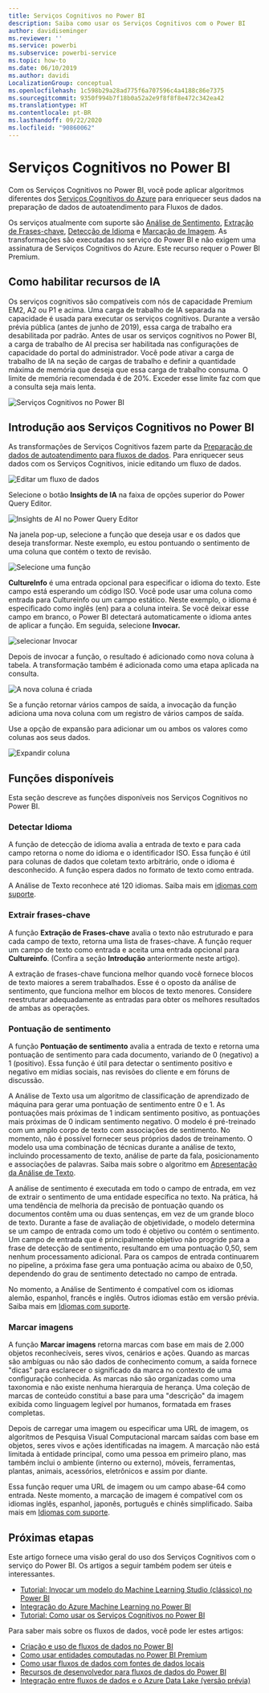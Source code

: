 ```yaml
---
title: Serviços Cognitivos no Power BI
description: Saiba como usar os Serviços Cognitivos com o Power BI
author: davidiseminger
ms.reviewer: ''
ms.service: powerbi
ms.subservice: powerbi-service
ms.topic: how-to
ms.date: 06/10/2019
ms.author: davidi
LocalizationGroup: conceptual
ms.openlocfilehash: 1c598b29a28ad775f6a707596c4a4188c86e7375
ms.sourcegitcommit: 9350f994b7f18b0a52a2e9f8f8f8e472c342ea42
ms.translationtype: HT
ms.contentlocale: pt-BR
ms.lasthandoff: 09/22/2020
ms.locfileid: "90860062"
---
```

# <a name="cognitive-services-in-power-bi"></a>Serviços Cognitivos no Power BI 

Com os Serviços Cognitivos no Power BI, você pode aplicar algoritmos diferentes dos [Serviços Cognitivos do Azure](https://azure.microsoft.com/services/cognitive-services/) para enriquecer seus dados na preparação de dados de autoatendimento para Fluxos de dados.

Os serviços atualmente com suporte são [Análise de Sentimento](/azure/cognitive-services/text-analytics/how-tos/text-analytics-how-to-sentiment-analysis), [Extração de Frases-chave](/azure/cognitive-services/text-analytics/how-tos/text-analytics-how-to-keyword-extraction), [Detecção de Idioma](/azure/cognitive-services/text-analytics/how-tos/text-analytics-how-to-language-detection) e [Marcação de Imagem](/azure/cognitive-services/computer-vision/concept-tagging-images). As transformações são executadas no serviço do Power BI e não exigem uma assinatura de Serviços Cognitivos do Azure. Este recurso requer o Power BI Premium.

## <a name="enabling-ai-features"></a>**Como habilitar recursos de IA**

Os serviços cognitivos são compatíveis com nós de capacidade Premium EM2, A2 ou P1 e acima. Uma carga de trabalho de IA separada na capacidade é usada para executar os serviços cognitivos. Durante a versão prévia pública (antes de junho de 2019), essa carga de trabalho era desabilitada por padrão. Antes de usar os serviços cognitivos no Power BI, a carga de trabalho de AI precisa ser habilitada nas configurações de capacidade do portal do administrador. Você pode ativar a carga de trabalho de IA na seção de cargas de trabalho e definir a quantidade máxima de memória que deseja que essa carga de trabalho consuma. O limite de memória recomendada é de 20%. Exceder esse limite faz com que a consulta seja mais lenta.

![Serviços Cognitivos no Power BI](media/service-cognitive-services/cognitive-services_01.png)

## <a name="getting-started-with-cognitive-services-in-power-bi"></a>**Introdução aos Serviços Cognitivos no Power BI**

As transformações de Serviços Cognitivos fazem parte da [Preparação de dados de autoatendimento para fluxos de dados](https://powerbi.microsoft.com/blog/introducing-power-bi-data-prep-wtih-dataflows/). Para enriquecer seus dados com os Serviços Cognitivos, inicie editando um fluxo de dados.

![Editar um fluxo de dados](media/service-cognitive-services/cognitive-services_02.png)

Selecione o botão **Insights de IA** na faixa de opções superior do Power Query Editor.

![Insights de AI no Power Query Editor](media/service-cognitive-services/cognitive-services_03.png)

Na janela pop-up, selecione a função que deseja usar e os dados que deseja transformar. Neste exemplo, eu estou pontuando o sentimento de uma coluna que contém o texto de revisão.

![Selecione uma função](media/service-cognitive-services/cognitive-services_04.png)

**CultureInfo** é uma entrada opcional para especificar o idioma do texto. Este campo está esperando um código ISO. Você pode usar uma coluna como entrada para Cultureinfo ou um campo estático. Neste exemplo, o idioma é especificado como inglês (en) para a coluna inteira. Se você deixar esse campo em branco, o Power BI detectará automaticamente o idioma antes de aplicar a função. Em seguida, selecione **Invocar.**

![selecionar Invocar](media/service-cognitive-services/cognitive-services_05.png)

Depois de invocar a função, o resultado é adicionado como nova coluna à tabela. A transformação também é adicionada como uma etapa aplicada na consulta.

![A nova coluna é criada](media/service-cognitive-services/cognitive-services_06.png)

Se a função retornar vários campos de saída, a invocação da função adiciona uma nova coluna com um registro de vários campos de saída.

Use a opção de expansão para adicionar um ou ambos os valores como colunas aos seus dados.

![Expandir coluna](media/service-cognitive-services/cognitive-services_07.png)

## <a name="available-functions"></a>**Funções disponíveis**

Esta seção descreve as funções disponíveis nos Serviços Cognitivos no Power BI.

### <a name="detect-language"></a>**Detectar Idioma**

A função de detecção de idioma avalia a entrada de texto e para cada campo retorna o nome do idioma e o identificador ISO. Essa função é útil para colunas de dados que coletam texto arbitrário, onde o idioma é desconhecido. A função espera dados no formato de texto como entrada.

A Análise de Texto reconhece até 120 idiomas. Saiba mais em [idiomas com suporte](/azure/cognitive-services/text-analytics/text-analytics-supported-languages).

### <a name="extract-key-phrases"></a>**Extrair frases-chave**

A função **Extração de Frases-chave** avalia o texto não estruturado e para cada campo de texto, retorna uma lista de frases-chave. A função requer um campo de texto como entrada e aceita uma entrada opcional para **Cultureinfo**. (Confira a seção **Introdução** anteriormente neste artigo).

A extração de frases-chave funciona melhor quando você fornece blocos de texto maiores a serem trabalhados. Esse é o oposto da análise de sentimento, que funciona melhor em blocos de texto menores. Considere reestruturar adequadamente as entradas para obter os melhores resultados de ambas as operações.

### <a name="score-sentiment"></a>**Pontuação de sentimento**

A função **Pontuação de sentimento** avalia a entrada de texto e retorna uma pontuação de sentimento para cada documento, variando de 0 (negativo) a 1 (positivo). Essa função é útil para detectar o sentimento positivo e negativo em mídias sociais, nas revisões do cliente e em fóruns de discussão.

A Análise de Texto usa um algoritmo de classificação de aprendizado de máquina para gerar uma pontuação de sentimento entre 0 e 1. As pontuações mais próximas de 1 indicam sentimento positivo, as pontuações mais próximas de 0 indicam sentimento negativo. O modelo é pré-treinado com um amplo corpo de texto com associações de sentimento. No momento, não é possível fornecer seus próprios dados de treinamento. O modelo usa uma combinação de técnicas durante a análise de texto, incluindo processamento de texto, análise de parte da fala, posicionamento e associações de palavras. Saiba mais sobre o algoritmo em [Apresentação da Análise de Texto](/archive/blogs/machinelearning/machine-learning-and-text-analytics).

A análise de sentimento é executada em todo o campo de entrada, em vez de extrair o sentimento de uma entidade específica no texto. Na prática, há uma tendência de melhoria da precisão de pontuação quando os documentos contêm uma ou duas sentenças, em vez de um grande bloco de texto. Durante a fase de avaliação de objetividade, o modelo determina se um campo de entrada como um todo é objetivo ou contém o sentimento. Um campo de entrada que é principalmente objetivo não progride para a frase de detecção de sentimento, resultando em uma pontuação 0,50, sem nenhum processamento adicional. Para os campos de entrada continuarem no pipeline, a próxima fase gera uma pontuação acima ou abaixo de 0,50, dependendo do grau de sentimento detectado no campo de entrada.

No momento, a Análise de Sentimento é compatível com os idiomas alemão, espanhol, francês e inglês. Outros idiomas estão em versão prévia. Saiba mais em [Idiomas com suporte](/azure/cognitive-services/text-analytics/text-analytics-supported-languages).

### <a name="tag-images"></a>**Marcar imagens**

A função **Marcar imagens** retorna marcas com base em mais de 2.000 objetos reconhecíveis, seres vivos, cenários e ações. Quando as marcas são ambíguas ou não são dados de conhecimento comum, a saída fornece "dicas" para esclarecer o significado da marca no contexto de uma configuração conhecida. As marcas não são organizadas como uma taxonomia e não existe nenhuma hierarquia de herança. Uma coleção de marcas de conteúdo constitui a base para uma "descrição" da imagem exibida como linguagem legível por humanos, formatada em frases completas.

Depois de carregar uma imagem ou especificar uma URL de imagem, os algoritmos de Pesquisa Visual Computacional marcam saídas com base em objetos, seres vivos e ações identificadas na imagem. A marcação não está limitada à entidade principal, como uma pessoa em primeiro plano, mas também inclui o ambiente (interno ou externo), móveis, ferramentas, plantas, animais, acessórios, eletrônicos e assim por diante.

Essa função requer uma URL de imagem ou um campo abase-64 como entrada. Neste momento, a marcação de imagem é compatível com os idiomas inglês, espanhol, japonês, português e chinês simplificado. Saiba mais em [Idiomas com suporte](/rest/api/cognitiveservices/computervision/tagimage/tagimage#uri-parameters).

## <a name="next-steps"></a>Próximas etapas

Este artigo fornece uma visão geral do uso dos Serviços Cognitivos com o serviço do Power BI. Os artigos a seguir também podem ser úteis e interessantes. 

* [Tutorial: Invocar um modelo do Machine Learning Studio (clássico) no Power BI](../connect-data/service-tutorial-invoke-machine-learning-model.md)
* [Integração do Azure Machine Learning no Power BI](service-machine-learning-integration.md)
* [Tutorial: Como usar os Serviços Cognitivos no Power BI](../connect-data/service-tutorial-use-cognitive-services.md)


Para saber mais sobre os fluxos de dados, você pode ler estes artigos:
* [Criação e uso de fluxos de dados no Power BI](service-dataflows-create-use.md)
* [Como usar entidades computadas no Power BI Premium](service-dataflows-computed-entities-premium.md)
* [Como usar fluxos de dados com fontes de dados locais](service-dataflows-on-premises-gateways.md)
* [Recursos de desenvolvedor para fluxos de dados do Power BI](service-dataflows-developer-resources.md)
* [Integração entre fluxos de dados e o Azure Data Lake (versão prévia)](service-dataflows-azure-data-lake-integration.md)